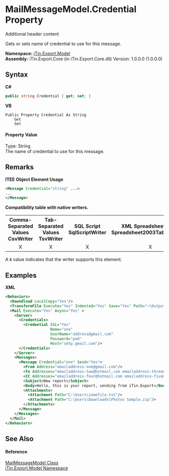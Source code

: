 # MailMessageModel.Credential Property 
Additional header content 

Gets or sets name of credential to use for this message.

**Namespace:**&nbsp;<a href="N_iTin_Export_Model">iTin.Export.Model</a><br />**Assembly:**&nbsp;iTin.Export.Core (in iTin.Export.Core.dll) Version: 1.0.0.0 (1.0.0.0)

## Syntax

**C#**<br />
``` C#
public string Credential { get; set; }
```

**VB**<br />
``` VB
Public Property Credential As String
	Get
	Set
```


#### Property Value
Type: String<br />The name of credential to use for this message.

## Remarks

**ITEE Object Element Usage**<br />
``` XML
<Message Credential="string" ...>
...
</Message>
```


<strong>Compatibility table with native writers.</strong><table><tr><th>Comma-Separated Values<br />CsvWriter</th><th>Tab-Separated Values<br />TsvWriter</th><th>SQL Script<br />SqlScriptWriter</th><th>XML Spreadsheet 2003<br />Spreadsheet2003TabularWriter</th></tr><tr><td align="center">X</td><td align="center">X</td><td align="center">X</td><td align="center">X</td></tr></table> A <strong>`X`</strong> value indicates that the writer supports this element.


## Examples

**XML**<br />
``` XML
<Behaviors>
  <Downdload LocalCopy="Yes"/>
  <TransformFile Execute="Yes" Indented="Yes" Save="Yes" Path="~\Output"/>
  <Mail Execute="Yes" Async="Yes" >
    <Server>
      <Credentials>
        <Credential SSL="Yes" 
                    Name="one" 
                    UserName="address@gmail.com" 
                    Password="pwd" 
                    Host="smtp.gmail.com"/>
      </Credentials>
    </Server>
    <Messages>
      <Message Credential="one" Send="Yes">
        <From Address="emailaddress-one@gmail.com"/>
        <To Addresses="emailaddress-two@hotmail.com emailaddress-three@hotmail.com"/>
        <CC Addresses="emailaddress-four@hotmail.com emailaddress-five@hotmail.com"/>
        <Subject>New report</Subject>
        <Body>Hello, this is your report, sending from iTin.Export</Body>
        <Attachments>
          <Attachment Path="C:\Users\somefile.txt"/>
          <Attachment Path="C:\Users\Downloads\Photos Sample.zip"/>
        </Attachments>
      </Message>
    </Messages>
  </Mail>
</Behaviors>
```


## See Also


#### Reference
<a href="T_iTin_Export_Model_MailMessageModel">MailMessageModel Class</a><br /><a href="N_iTin_Export_Model">iTin.Export.Model Namespace</a><br />